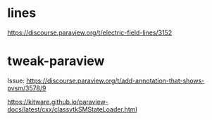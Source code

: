 # lines
https://discourse.paraview.org/t/electric-field-lines/3152


# tweak-paraview

Issue: https://discourse.paraview.org/t/add-annotation-that-shows-pvsm/3578/9

https://kitware.github.io/paraview-docs/latest/cxx/classvtkSMStateLoader.html
